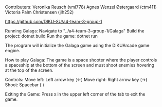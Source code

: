 Contributers:
Veronika Reusch (vml778)
Agnes Wenzel Østergaard (ctm411)
Victoria Palm Christensen (jlh252)

https://github.com/DIKU-SU/a4-team-3-group-1

Running Galaga:
Navigate to "../a4-team-3-group-1/Galaga"
Build the project: dotnet build
Run the game: dotnet run

The program will initialize the Galaga game using the DIKUArcade game engine.

How to play Galaga:
The game is a space shooter where the player controls a spaceship at the bottom of the screen and must shoot enemies hovering at the top of the screen.

Controls:
Move left: Left arrow key (←)
Move right: Right arrow key (→)
Shoot: Spacebar ( )

Exiting the Game:
Press x in the upper left corner of the tab to exit the game.